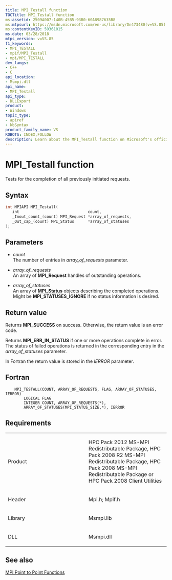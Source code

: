 ```yaml
---
title: MPI_Testall function
TOCTitle: MPI_Testall function
ms:assetid: 2509A007-140B-45B5-93B0-60A8987635B8
ms:mtpsurl: https://msdn.microsoft.com/en-us/library/Dn473480(v=VS.85)
ms:contentKeyID: 59361015
ms.date: 03/28/2018
mtps_version: v=VS.85
f1_keywords:
- MPI_TESTALL
- mpif/MPI_Testall
- mpi/MPI_TESTALL
dev_langs:
- C++
- C
api_location:
- Msmpi.dll
api_name:
- MPI_Testall
api_type:
- DLLExport
product:
- Windows
topic_type:
- apiref
- kbSyntax
product_family_name: VS
ROBOTS: INDEX,FOLLOW
description: Learn about the MPI_Testall function on Microsoft's official site. Understand its syntax, parameters, return values, and related requirements.
---
```


# MPI\_Testall function

Tests for the completion of all previously initiated requests.

## Syntax

``` c++
int MPIAPI MPI_Testall(
   int                              count,
   _Inout_count_(count) MPI_Request *array_of_requests,
   _Out_cap_(count) MPI_Status      *array_of_statuses
);
```

## Parameters

  - *count*  
    The number of entries in *array\_of\_requests* parameter.

  - *array\_of\_requests*  
    An array of **MPI\_Request** handles of outstanding operations.

  - *array\_of\_statuses*  
    An array of [**MPI\_Status**](mpi-status-structure.md) objects describing the completed operations. Might be **MPI\_STATUSES\_IGNORE** if no status information is desired.

## Return value

Returns **MPI\_SUCCESS** on success. Otherwise, the return value is an error code.

Returns **MPI\_ERR\_IN\_STATUS** if one or more operations complete in error. The status of failed operations is returned in the corresponding entry in the *array\_of\_statuses* parameter.

In Fortran the return value is stored in the *IERROR* parameter.

## Fortran

``` FORTRAN
    MPI_TESTALL(COUNT, ARRAY_OF_REQUESTS, FLAG, ARRAY_OF_STATUSES, IERROR)
        LOGICAL FLAG
        INTEGER COUNT, ARRAY_OF_REQUESTS(*),
        ARRAY_OF_STATUSES(MPI_STATUS_SIZE,*), IERROR
```

## Requirements

<table>
<colgroup>
<col style="width: 50%" />
<col style="width: 50%" />
</colgroup>
<tbody>
<tr class="odd">
<td><p>Product</p></td>
<td><p>HPC Pack 2012 MS-MPI Redistributable Package, HPC Pack 2008 R2 MS-MPI Redistributable Package, HPC Pack 2008 MS-MPI Redistributable Package or HPC Pack 2008 Client Utilities</p></td>
</tr>
<tr class="even">
<td><p>Header</p></td>
<td>Mpi.h;
Mpif.h</td>
</tr>
<tr class="odd">
<td><p>Library</p></td>
<td>Msmpi.lib</td>
</tr>
<tr class="even">
<td><p>DLL</p></td>
<td>Msmpi.dll</td>
</tr>
</tbody>
</table>


## See also

[MPI Point to Point Functions](mpi-point-to-point-functions.md)

